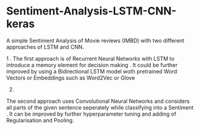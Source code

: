 # Sentiment-Analysis-LSTM-CNN-keras
A simple Sentiment Analysis of Movie reviews (IMBD) with two different approaches  of LSTM and CNN.

1 .
The first approach is of Recurrent Neural Networks with LSTM to introduce a memory element for decision making .
It could be further improved by using a Bidirectional LSTM model woth pretrained Word Vectors or Embeddings such as Word2Vec or Glove 

2.
The second approach uses Convolutional Neural Networks and considers all parts of the given sentence seperately while classifying 
into a Sentiment . It can be improved by further hyperparameter tuning and adding of Regularisation and Pooling.
